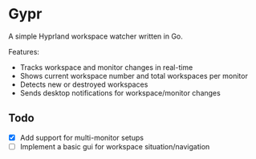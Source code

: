 # Gypr

A simple Hyprland workspace watcher written in Go.

Features:
- Tracks workspace and monitor changes in real-time
- Shows current workspace number and total workspaces per monitor
- Detects new or destroyed workspaces
- Sends desktop notifications for workspace/monitor changes

## Todo
- [x] Add support for multi-monitor setups
- [ ] Implement a basic gui for workspace situation/navigation
